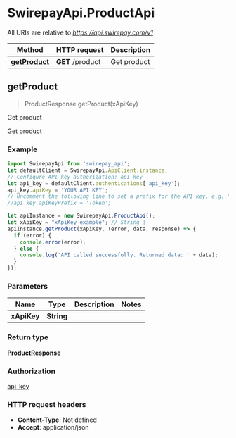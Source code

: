 # SwirepayApi.ProductApi

All URIs are relative to *https://api.swirepay.com/v1*

Method | HTTP request | Description
------------- | ------------- | -------------
[**getProduct**](ProductApi.md#getProduct) | **GET** /product | Get product



## getProduct

> ProductResponse getProduct(xApiKey)

Get product

Get product

### Example

```javascript
import SwirepayApi from 'swirepay_api';
let defaultClient = SwirepayApi.ApiClient.instance;
// Configure API key authorization: api_key
let api_key = defaultClient.authentications['api_key'];
api_key.apiKey = 'YOUR API KEY';
// Uncomment the following line to set a prefix for the API key, e.g. "Token" (defaults to null)
//api_key.apiKeyPrefix = 'Token';

let apiInstance = new SwirepayApi.ProductApi();
let xApiKey = "xApiKey_example"; // String | 
apiInstance.getProduct(xApiKey, (error, data, response) => {
  if (error) {
    console.error(error);
  } else {
    console.log('API called successfully. Returned data: ' + data);
  }
});
```

### Parameters


Name | Type | Description  | Notes
------------- | ------------- | ------------- | -------------
 **xApiKey** | **String**|  | 

### Return type

[**ProductResponse**](ProductResponse.md)

### Authorization

[api_key](../README.md#api_key)

### HTTP request headers

- **Content-Type**: Not defined
- **Accept**: application/json

